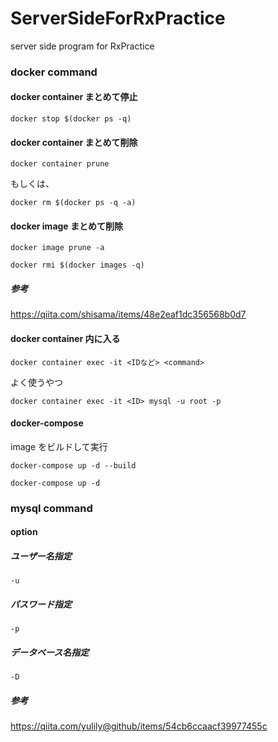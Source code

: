 # ServerSideForRxPractice
server side program for RxPractice

### docker command

#### docker container まとめて停止

```
docker stop $(docker ps -q)
```

#### docker container まとめて削除

```
docker container prune
```

もしくは、

```
docker rm $(docker ps -q -a)
```

#### docker image まとめて削除

```
docker image prune -a
```

```
docker rmi $(docker images -q)
```

##### 参考

https://qiita.com/shisama/items/48e2eaf1dc356568b0d7

#### docker container 内に入る

```
docker container exec -it <IDなど> <command>
```

よく使うやつ

```
docker container exec -it <ID> mysql -u root -p
```

#### docker-compose 

image をビルドして実行

```
docker-compose up -d --build
```

```
docker-compose up -d
```

### mysql command

#### option

##### ユーザー名指定

```
-u
```

##### パスワード指定

```
-p
```

##### データベース名指定

```
-D
```

##### 参考

https://qiita.com/yulily@github/items/54cb6ccaacf39977455c